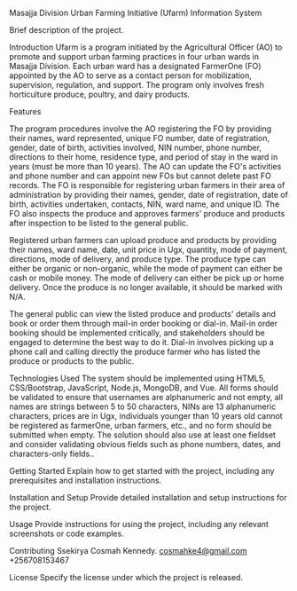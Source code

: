  Masajja Division Urban Farming Initiative (Ufarm) Information System

 Brief description of the project.

Introduction
Ufarm is a program initiated by the Agricultural Officer (AO) to promote and support urban farming practices in four urban wards in Masajja Division. Each urban ward has a designated FarmerOne (FO) appointed by the AO to serve as a contact person for mobilization, supervision, regulation, and support. The program only involves fresh horticulture produce, poultry, and dairy products.

Features

The program procedures involve the AO registering the FO by providing their names, ward represented, unique FO number, date of registration, gender, date of birth, activities involved, NIN number, phone number, directions to their home, residence type, and period of stay in the ward in years (must be more than 10 years). The AO can update the FO's activities and phone number and can appoint new FOs but cannot delete past FO records. The FO is responsible for registering urban farmers in their area of administration by providing their names, gender, date of registration, date of birth, activities undertaken, contacts, NIN, ward name, and unique ID. The FO also inspects the produce and approves farmers' produce and products after inspection to be listed to the general public.

Registered urban farmers can upload produce and products by providing their names, ward name, date, unit price in Ugx, quantity, mode of payment, directions, mode of delivery, and produce type. The produce type can either be organic or non-organic, while the mode of payment can either be cash or mobile money. The mode of delivery can either be pick up or home delivery. Once the produce is no longer available, it should be marked with N/A.

The general public can view the listed produce and products' details and book or order them through mail-in order booking or dial-in. Mail-in order booking should be implemented critically, and stakeholders should be engaged to determine the best way to do it. Dial-in involves picking up a phone call and calling directly the produce farmer who has listed the produce or products to the public.

Technologies Used
The system should be implemented using HTML5, CSS/Bootstrap, JavaScript, Node.js, MongoDB, and Vue. All forms should be validated to ensure that usernames are alphanumeric and not empty, all names are strings between 5 to 50 characters, NINs are 13 alphanumeric characters, prices are in Ugx, individuals younger than 10 years old cannot be registered as farmerOne, urban farmers, etc., and no form should be submitted when empty. The solution should also use at least one fieldset and consider validating obvious fields such as phone numbers, dates, and characters-only fields..

Getting Started
Explain how to get started with the project, including any prerequisites and installation instructions.

Installation and Setup
Provide detailed installation and setup instructions for the project.

Usage
Provide instructions for using the project, including any relevant screenshots or code examples.

Contributing
Ssekirya Cosmah Kennedy.
cosmahke4@gmail.com
+256708153467

License
Specify the license under which the project is released.
